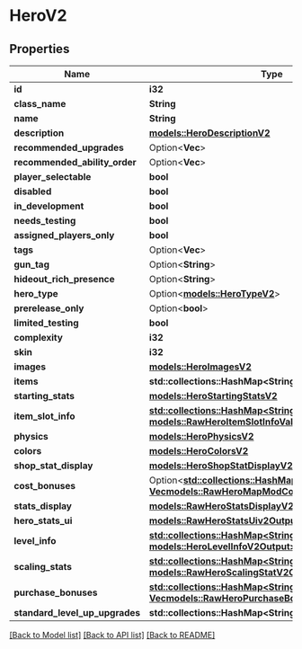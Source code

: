 # HeroV2

## Properties

Name | Type | Description | Notes
------------ | ------------- | ------------- | -------------
**id** | **i32** |  | 
**class_name** | **String** |  | 
**name** | **String** |  | 
**description** | [**models::HeroDescriptionV2**](HeroDescriptionV2.md) |  | 
**recommended_upgrades** | Option<**Vec<String>**> |  | [optional]
**recommended_ability_order** | Option<**Vec<String>**> |  | [optional]
**player_selectable** | **bool** |  | 
**disabled** | **bool** |  | 
**in_development** | **bool** |  | 
**needs_testing** | **bool** |  | 
**assigned_players_only** | **bool** |  | 
**tags** | Option<**Vec<String>**> |  | [optional]
**gun_tag** | Option<**String**> |  | [optional]
**hideout_rich_presence** | Option<**String**> |  | [optional]
**hero_type** | Option<[**models::HeroTypeV2**](HeroTypeV2.md)> |  | [optional]
**prerelease_only** | Option<**bool**> |  | [optional]
**limited_testing** | **bool** |  | 
**complexity** | **i32** |  | 
**skin** | **i32** |  | 
**images** | [**models::HeroImagesV2**](HeroImagesV2.md) |  | 
**items** | **std::collections::HashMap<String, String>** |  | 
**starting_stats** | [**models::HeroStartingStatsV2**](HeroStartingStatsV2.md) |  | 
**item_slot_info** | [**std::collections::HashMap<String, models::RawHeroItemSlotInfoValueV2Output>**](RawHeroItemSlotInfoValueV2-Output.md) |  | 
**physics** | [**models::HeroPhysicsV2**](HeroPhysicsV2.md) |  | 
**colors** | [**models::HeroColorsV2**](HeroColorsV2.md) |  | 
**shop_stat_display** | [**models::HeroShopStatDisplayV2Output**](HeroShopStatDisplayV2-Output.md) |  | 
**cost_bonuses** | Option<[**std::collections::HashMap<String, Vec<models::RawHeroMapModCostBonusesV2Output>>**](Vec.md)> |  | [optional]
**stats_display** | [**models::RawHeroStatsDisplayV2Output**](RawHeroStatsDisplayV2-Output.md) |  | 
**hero_stats_ui** | [**models::RawHeroStatsUiv2Output**](RawHeroStatsUIV2-Output.md) |  | 
**level_info** | [**std::collections::HashMap<String, models::HeroLevelInfoV2Output>**](HeroLevelInfoV2-Output.md) |  | 
**scaling_stats** | [**std::collections::HashMap<String, models::RawHeroScalingStatV2Output>**](RawHeroScalingStatV2-Output.md) |  | 
**purchase_bonuses** | [**std::collections::HashMap<String, Vec<models::RawHeroPurchaseBonusV2Output>>**](Vec.md) |  | 
**standard_level_up_upgrades** | **std::collections::HashMap<String, f64>** |  | 

[[Back to Model list]](../README.md#documentation-for-models) [[Back to API list]](../README.md#documentation-for-api-endpoints) [[Back to README]](../README.md)


